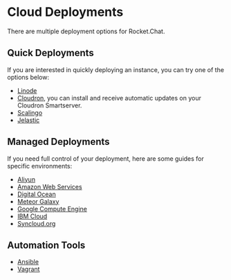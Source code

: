 # Cloud Deployments

There are multiple deployment options for Rocket.Chat.

## Quick Deployments

If you are interested in quickly deploying an instance, you can try one of the options below:

* [Linode](https://apps.sandstorm.io/app/vfnwptfn02ty21w715snyyczw0nqxkv3jvawcah10c6z7hj1hnu0)
* [Cloudron](https://cloudron.io/appstore.html#chat.rocket.cloudronapp), you can install and receive automatic updates on your Cloudron Smartserver.
* [Scalingo](../other-deployment-methods/community-supported-installation/scalingo.md)
* [Jelastic](../other-deployment-methods/community-supported-installation/jelastic.md)

## Managed Deployments

If you need full control of your deployment, here are some guides for specific environments:

* [Aliyun](../other-deployment-methods/community-supported-installation/aliyun.md)
* [Amazon Web Services](aws.md)
* [Digital Ocean](digitalocean.md)
* [Meteor Galaxy](../other-deployment-methods/community-supported-installation/galaxy.md)
* [Google Compute Engine](broken-reference)
* [IBM Cloud](ibm-cloud.md)
* [Syncloud.org](../other-deployment-methods/community-supported-installation/syncloud.md)

## Automation Tools

* [Ansible](../../scaling-rocket.chat/automation-tools/ansible.md)
* [Vagrant](../../scaling-rocket.chat/automation-tools/vagrant.md)
